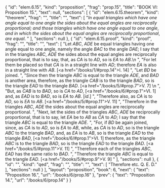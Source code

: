 {
  "id": "elem.6.15",
  "kind": "proposition",
  "frag": "prop.15",
  "title": "BOOK VI: Proposition 15.",
  "text": null,
  "sections": [
    {
      "id": "elem.6.15.theorem",
      "kind": "theorem",
      "frag": "",
      "title": "",
      "text": [
        "<var>In equal triangles which have one angle equal to one angle the sides about the equal angles are reciprocally proportional; and those triangles which have one angle equal to one angle</var>, <var>and in which the sides about the equal angles are reciprocally proportional</var>, <var>are equal</var>. "
      ],
      "sections": null
    },
    {
      "id": "elem.6.15.proof",
      "kind": "proof",
      "frag": "",
      "title": "",
      "text": [
        "Let <var>ABC</var>, <var>ADE</var> be equal triangles having one angle equal to one angle, namely the angle <var>BAC</var> to the angle <var>DAE</var>; I say that in the triangles <var>ABC</var>, <var>ADE</var> the sides about the equal angles are reciprocally proportional, that is to say, that, as <var>CA</var> is to <var>AD</var>, so is <var>EA</var> to <var>AB</var>.\n       ",
        "For let them be placed so that <var>CA</var> is in a straight line with <var>AD</var>; therefore <var>EA</var> is also in a straight line with <var>AB</var>. [<a href=\"/books/1/#prop.14\">I. 14</a>] ",
        "Let <var>BD</var> be joined. ",
        "Since then the triangle <var>ABC</var> is equal to the triangle <var>ADE</var>, and <var>BAD</var> is another area, therefore, as the triangle <var>CAB</var> is to the triangle <var>BAD</var>, so is the triangle <var>EAD</var> to the triangle <var>BAD</var>. [<a href=\"/books/5/#prop.7\">V. 7</a>] \n      ",
        "But, as <var>CAB</var> is to <var>BAD</var>, so is <var>CA</var> to <var>AD</var>, [<a href=\"/books/6/#prop.1\">VI. 1</a>] and, as <var>EAD</var> is to <var>BAD</var>, so is <var>EA</var> to <var>AB</var>. [<var>id</var>.] ",
        "Therefore also, as <var>CA</var> is to <var>AD</var>, so is <var>EA</var> to <var>AB</var>. [<a href=\"/books/5/#prop.11\">V. 11</a>] ",
        "Therefore in the triangles <var>ABC</var>, <var>ADE</var> the sides about the equal angles are reciprocally proportional. ",
        "Next, let the sides of the triangles <var>ABC</var>, <var>ADE</var> be reciprocally proportional, that is to say, let <var>EA</var> be to <var>AB</var> as <var>CA</var> to <var>AD</var>; I say that the triangle <var>ABC</var> is equal to the triangle <var>ADE</var>. ",
        "For, if <var>BD</var> be again joined, since, as <var>CA</var> is to <var>AD</var>, so is <var>EA</var> to <var>AB</var>, while, as <var>CA</var> is to <var>AD</var>, so is the triangle <var>ABC</var> to the triangle <var>BAD</var>, and, as <var>EA</var> is to <var>AB</var>, so is the triangle <var>EAD</var> to the triangle <var>BAD</var>, [<a href=\"/books/6/#prop.1\">VI. 1</a>] therefore, as the triangle <var>ABC</var> is to the triangle <var>BAD</var>, so is the triangle <var>EAD</var> to the triangle <var>BAD</var>. [<a href=\"/books/5/#prop.11\">V. 11</a>] ",
        "Therefore each of the triangles <var>ABC</var>, <var>EAD</var> has the same ratio to <var>BAD</var>. ",
        "Therefore the triangle <var>ABC</var> is equal to the triangle <var>EAD</var>. [<a href=\"/books/5/#prop.9\">V. 9</a>] "
      ],
      "sections": null
    },
    {
      "id": "",
      "kind": "qed",
      "frag": "",
      "title": "",
      "text": [
        "Therefore etc. Q. E. D."
      ],
      "sections": null
    }
  ],
  "layout": "proposition",
  "book": 6,
  "next": {
    "text": "Proposition 16.",
    "url": "/books/6/prop.16"
  },
  "prev": {
    "text": "Proposition 14.",
    "url": "/books/6/prop.14"
  }
}
